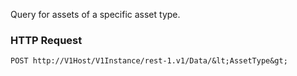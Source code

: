Query for assets of a specific asset type.

### HTTP Request

`POST http://V1Host/V1Instance/rest-1.v1/Data/&lt;AssetType&gt;`